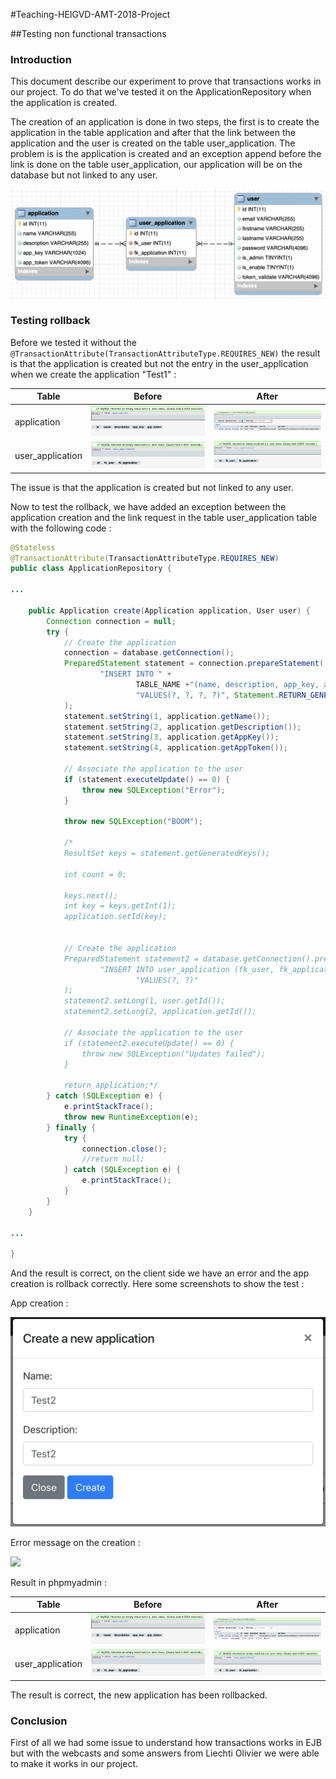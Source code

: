 

#Teaching-HEIGVD-AMT-2018-Project

##Testing non functional transactions

### Introduction

This document describe our experiment to prove that transactions works in our project. To do that we've tested it on the ApplicationRepository when the application is created.

The creation of an application is done in two steps, the first is to create the application in the table application and after that the link between the application and the user is created on the table user_application. The problem is is the application is created and an exception append before the link is done on the table user_application, our application will be on the database but not linked to any user. 

![sql_scheme](md_images/sql_scheme.png)



### Testing rollback

Before we tested it without the ```@TransactionAttribute(TransactionAttributeType.REQUIRES_NEW)``` the result is that the application is created but not the entry in the user_application when we create the application "Test1" :

| Table            | Before                             | After                             |
| ---------------- | ---------------------------------- | --------------------------------- |
| application      | ![](md_images/before_app.png)      | ![](md_images/after_app.png)      |
| user_application | ![](md_images/before_user_app.png) | ![](md_images/after_user_app.png) |

The issue is that the application is created but not linked to any user.



Now to test the rollback, we have added an exception between the application creation and the link request in the table user_application table with the following code : 

```java
@Stateless
@TransactionAttribute(TransactionAttributeType.REQUIRES_NEW)
public class ApplicationRepository {

...
    
	public Application create(Application application, User user) {
        Connection connection = null;
        try {
            // Create the application
            connection = database.getConnection();
            PreparedStatement statement = connection.prepareStatement(
                    "INSERT INTO " +
                            TABLE_NAME +"(name, description, app_key, app_token) " +
                            "VALUES(?, ?, ?, ?)", Statement.RETURN_GENERATED_KEYS
            );
            statement.setString(1, application.getName());
            statement.setString(2, application.getDescription());
            statement.setString(3, application.getAppKey());
            statement.setString(4, application.getAppToken());

            // Associate the application to the user
            if (statement.executeUpdate() == 0) {
                throw new SQLException("Error");
            }

            throw new SQLException("BOOM");

            /*
            ResultSet keys = statement.getGeneratedKeys();

            int count = 0;

            keys.next();
            int key = keys.getInt(1);
            application.setId(key);


            // Create the application
            PreparedStatement statement2 = database.getConnection().prepareStatement(
                    "INSERT INTO user_application (fk_user, fk_application) " +
                            "VALUES(?, ?)"
            );
            statement2.setLong(1, user.getId());
            statement2.setLong(2, application.getId());

            // Associate the application to the user
            if (statement2.executeUpdate() == 0) {
                throw new SQLException("Updates failed");
            }

            return application;*/
        } catch (SQLException e) {
            e.printStackTrace();
            throw new RuntimeException(e);
        } finally {
            try {
                connection.close();
                //return null;
            } catch (SQLException e) {
                e.printStackTrace();
            }
        }  
    }
    
...
    
}
```



And the result is correct, on the client side we have an error and the app creation is rollback correctly. Here some screenshots to show the test : 



App creation : 

![](md_images/ap_creation_test2.png)



Error message on the creation : 

![](/Users/olivier/Documents/GitHub/Teaching-HEIGVD-AMT-2018-Project/md_images/app_creation_error.png)



Result in phpmyadmin : 

| Table            | Before                             | After                              |
| ---------------- | ---------------------------------- | ---------------------------------- |
| application      | ![](md_images/before_app.png)      | ![](md_images/after_app2.png)      |
| user_application | ![](md_images/before_user_app.png) | ![](md_images/after_user_app2.png) |



The result is correct, the new application has been rollbacked.



### Conclusion

First of all we had some issue to understand how transactions works in EJB but with the webcasts and some answers from Liechti Olivier we were able to make it works in our project. 



